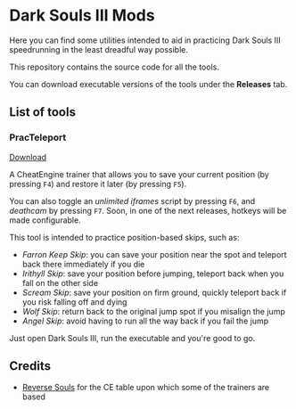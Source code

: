 # Dark Souls III Mods

Here you can find some utilities intended to aid in practicing Dark Souls III speedrunning in the least dreadful way possible.

This repository contains the source code for all the tools. 

You can download executable versions of the tools under the **Releases** tab.

## List of tools

### PracTeleport

[Download](https://github.com/veeenu/DarkSoulsIII-Mods/releases/download/0.0.3-alpha/PracTeleport.zip)

A CheatEngine trainer that allows you to save your current position (by pressing `F4`) and restore it later (by pressing `F5`). 

You can also toggle an *unlimited iframes* script by pressing `F6`, and *deathcam* by pressing `F7`.
Soon, in one of the next releases, hotkeys will be made configurable.

This tool is intended to practice position-based skips, such as:

- *Farron Keep Skip*: you can save your position near the spot and teleport back there immediately if you die
- *Irithyll Skip*: save your position before jumping, teleport back when you fall on the other side
- *Scream Skip*: save your position on firm ground, quickly teleport back if you risk falling off and dying
- *Wolf Skip*: return back to the original jump spot if you misalign the jump
- *Angel Skip*: avoid having to run all the way back if you fail the jump

Just open Dark Souls III, run the executable and you're good to go.

## Credits

- [Reverse Souls](https://github.com/igromanru/Dark-Souls-III-Cheat-Engine-Guide) for the CE table upon which some of the trainers are based
